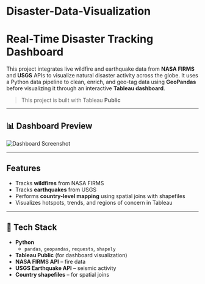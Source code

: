 # Disaster-Data-Visualization

# Real-Time Disaster Tracking Dashboard

This project integrates live wildfire and earthquake data from **NASA FIRMS** and **USGS** APIs to visualize natural disaster activity across the globe. It uses a Python data pipeline to clean, enrich, and geo-tag data using **GeoPandas** before visualizing it through an interactive **Tableau dashboard**.

> This project is built with Tableau **Public**

---

## 📊 Dashboard Preview

![Dashboard Screenshot](dashboard/screenshots/dashboard_preview.png)

---

## Features

- Tracks **wildfires** from NASA FIRMS
- Tracks **earthquakes** from USGS
- Performs **country-level mapping** using spatial joins with shapefiles
- Visualizes hotspots, trends, and regions of concern in Tableau


---

## 🧰 Tech Stack

- **Python**
  - `pandas`, `geopandas`, `requests`, `shapely`
- **Tableau Public** (for dashboard visualization)
- **NASA FIRMS API** – fire data
- **USGS Earthquake API** – seismic activity
- **Country shapefiles** – for spatial joins




